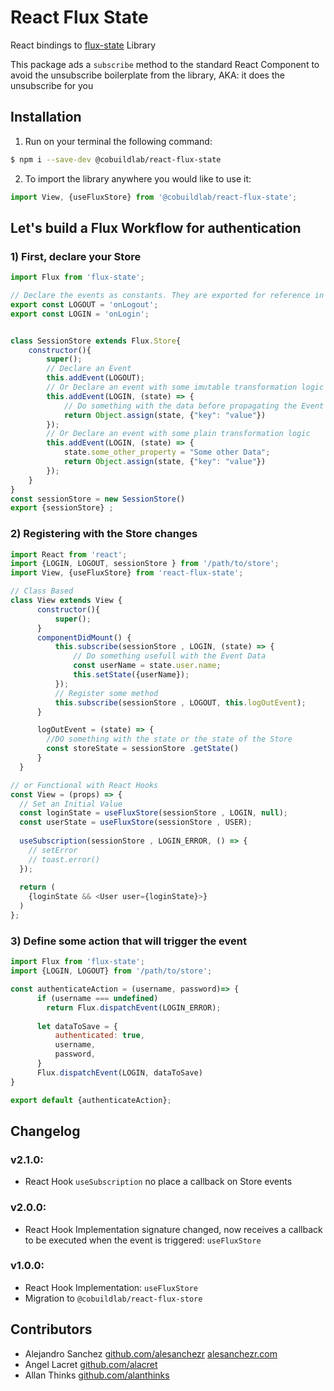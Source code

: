 

# React Flux State

React bindings to [flux-state](https://github.com/cobuildlab/flux-state) Library

This package ads a `subscribe` method to the standard React Component to avoid the unsubscribe boilerplate from the library, AKA: it does the unsubscribe for you

## Installation

1. Run on your terminal the following command:
```sh
$ npm i --save-dev @cobuildlab/react-flux-state
```
2. To import the library anywhere you would like to use it:
```js
import View, {useFluxStore} from '@cobuildlab/react-flux-state';
```

## Let's build a Flux Workflow for authentication

### 1) First, declare your Store

```js
import Flux from 'flux-state';

// Declare the events as constants. They are exported for reference in the subscriptions
export const LOGOUT = 'onLogout';
export const LOGIN = 'onLogin';


class SessionStore extends Flux.Store{
    constructor(){
        super();
        // Declare an Event
        this.addEvent(LOGOUT);
        // Or Declare an event with some imutable transformation logic
        this.addEvent(LOGIN, (state) => {
            // Do something with the data before propagating the Event
            return Object.assign(state, {"key": "value"})
        });
        // Or Declare an event with some plain transformation logic
        this.addEvent(LOGIN, (state) => {
            state.some_other_property = "Some other Data";
            return Object.assign(state, {"key": "value"})
        });
    }
}
const sessionStore = new SessionStore()
export {sessionStore} ;
```

### 2) Registering with the Store changes

```js
import React from 'react';
import {LOGIN, LOGOUT, sessionStore } from '/path/to/store';
import View, {useFluxStore} from 'react-flux-state';

// Class Based
class View extends View {
      constructor(){
          super();
      }
      componentDidMount() {
          this.subscribe(sessionStore , LOGIN, (state) => {
              // Do something usefull with the Event Data
              const userName = state.user.name;
              this.setState({userName});
          });
          // Register some method
          this.subscribe(sessionStore , LOGOUT, this.logOutEvent);
      }

      logOutEvent = (state) => {
        //DO something with the state or the state of the Store
        const storeState = sessionStore .getState()
      }
  }

// or Functional with React Hooks
const View = (props) => {
  // Set an Initial Value
  const loginState = useFluxStore(sessionStore , LOGIN, null);
  const userState = useFluxStore(sessionStore , USER);
  
  useSubscription(sessionStore , LOGIN_ERROR, () => {
    // setError
    // toast.error()
  });
  
  return (
    {loginState && <User user={loginState}>}
  )
};
```

### 3) Define some action that will trigger the event

```js
import Flux from 'flux-state';
import {LOGIN, LOGOUT} from '/path/to/store';

const authenticateAction = (username, password)=> {
      if (username === undefined)
        return Flux.dispatchEvent(LOGIN_ERROR);
      
      let dataToSave = {
          authenticated: true,
          username,
          password,
      }
      Flux.dispatchEvent(LOGIN, dataToSave)
}

export default {authenticateAction};
```
## Changelog

### v2.1.0:

- React Hook `useSubscription` no place a callback on Store events


### v2.0.0:

- React Hook Implementation signature changed, now receives a callback to be executed when the event is triggered: `useFluxStore`

### v1.0.0:

- React Hook Implementation: `useFluxStore`
- Migration to `@cobuildlab/react-flux-store`

## Contributors

- Alejandro Sanchez [github.com/alesanchezr](https://github.com/alesanchezr) [alesanchezr.com](http://alesanchezr.com)
- Angel Lacret [github.com/alacret](https://github.com/alacret)
- Allan Thinks [github.com/alanthinks](https://github.com/alanthinks)

